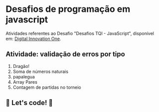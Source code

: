# Desafios de programação em javascript

Atividades referentes ao Desafio "Desafios TQI - JavaScript", disponível em: [Digital Innovation One](https://digitalinnovation.one/).

## Atividade: validação de erros por tipo

1. Dragão!
2. Soma de números naturais
3. papalegua
4. Array Pares
5. Contagem de partidas no torneio

## 🚀 Let's code! 🚀